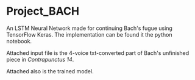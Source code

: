# Project_BACH
An LSTM Neural Network made for continuing Bach's fugue using TensorFlow Keras. The implementation can be found it the python notebook.

Attached input file is the 4-voice txt-converted part of Bach's unfinished piece in _Contrapunctus 14_.

Attached also is the trained model.
